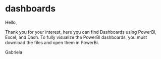 # dashboards

Hello,

Thank you for your interest, here you can find Dashboards using PowerBI, Excel, and Dash.  To fully visualize the PowerBI dashboards, you must download the files and open them in PowerBi.

Gabriela
